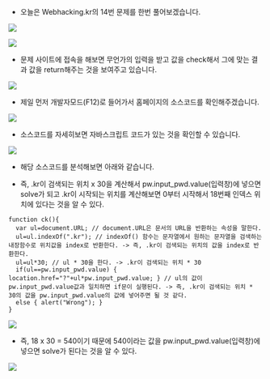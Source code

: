 - 오늘은 Webhacking.kr의 14번 문제를 한번 풀어보겠습니다.

![](https://images.velog.io/images/dsph9245/post/2ebad5e5-b2bb-4249-9635-582927a12196/%E1%84%89%E1%85%B3%E1%84%8F%E1%85%B3%E1%84%85%E1%85%B5%E1%86%AB%E1%84%89%E1%85%A3%E1%86%BA%202022-01-15%20%E1%84%8B%E1%85%A9%E1%84%92%E1%85%AE%2011.38.56.png)

![](https://images.velog.io/images/dsph9245/post/674b6a9f-8aa7-4d91-8705-b171b1382d14/%E1%84%89%E1%85%B3%E1%84%8F%E1%85%B3%E1%84%85%E1%85%B5%E1%86%AB%E1%84%89%E1%85%A3%E1%86%BA%202022-01-15%20%E1%84%8B%E1%85%A9%E1%84%92%E1%85%AE%2011.39.01.png)

- 문제 사이트에 접속을 해보면 무언가의 입력을 받고 값을 check해서 그에 맞는 결과 값을 return해주는 것을 보여주고 있습니다.

![](https://images.velog.io/images/dsph9245/post/5a94926a-700a-4487-95b5-6e77c24a0a0b/%E1%84%89%E1%85%B3%E1%84%8F%E1%85%B3%E1%84%85%E1%85%B5%E1%86%AB%E1%84%89%E1%85%A3%E1%86%BA%202022-01-15%20%E1%84%8B%E1%85%A9%E1%84%92%E1%85%AE%2011.39.39.png)

- 제일 먼저 개발자모드(F12)로 들어가서 홈페이지의 소스코드를 확인해주겠습니다.

![](https://images.velog.io/images/dsph9245/post/b6d74331-fd60-4084-b1c0-a7824d27788b/%E1%84%89%E1%85%B3%E1%84%8F%E1%85%B3%E1%84%85%E1%85%B5%E1%86%AB%E1%84%89%E1%85%A3%E1%86%BA%202022-01-15%20%E1%84%8B%E1%85%A9%E1%84%92%E1%85%AE%2011.39.54.png)

- 소스코드를 자세히보면 자바스크립트 코드가 있는 것을 확인할 수 있습니다.

![](https://images.velog.io/images/dsph9245/post/056a558e-3a2b-45c3-bd59-af7dc53c7924/%E1%84%89%E1%85%B3%E1%84%8F%E1%85%B3%E1%84%85%E1%85%B5%E1%86%AB%E1%84%89%E1%85%A3%E1%86%BA%202022-01-15%20%E1%84%8B%E1%85%A9%E1%84%92%E1%85%AE%2011.40.02.png)

- 해당 소스코드를  분석해보면 아래와 같습니다. 

- 즉, .kr이 검색되는 위치 x 30을 계산해서 pw.input_pwd.value(입력창)에 넣으면 solve가 되고 .kr이 시작되는 위치를 계산해보면 0부터 시작해서 18번째 인덱스 위치에 있다는 것을 알 수 있다.

```
function ck(){
  var ul=document.URL; // document.URL은 문서의 URL을 반환하는 속성을 말한다.
  ul=ul.indexOf(".kr"); // indexOf() 함수는 문자열에서 원하는 문자열을 검색하는 내장함수로 위치값을 index로 반환한다. -> 즉, .kr이 검색되는 위치의 값을 index로 반환한다.
  ul=ul*30; // ul * 30을 한다. -> .kr이 검색되는 위치 * 30
  if(ul==pw.input_pwd.value) { location.href="?"+ul*pw.input_pwd.value; } // ul의 값이 pw.input_pwd.value값과 일치하면 if문이 실행된다. -> 즉, .kr이 검색되는 위치 * 30의 값을 pw.input_pwd.value의 값에 넣어주면 될 것 같다.
  else { alert("Wrong"); }
}
```

![](https://images.velog.io/images/dsph9245/post/324efe2c-4ee9-496a-989d-69a1ac7d89fd/%E1%84%89%E1%85%B3%E1%84%8F%E1%85%B3%E1%84%85%E1%85%B5%E1%86%AB%E1%84%89%E1%85%A3%E1%86%BA%202022-01-15%20%E1%84%8B%E1%85%A9%E1%84%92%E1%85%AE%2011.51.26.png)

- 즉, 18 x 30 = 540이기 때문에 540이라는 값을 pw.input_pwd.value(입력창)에 넣으면 solve가 된다는 것을 알 수 있다.

![](https://images.velog.io/images/dsph9245/post/c773bb2e-db53-4644-8c5d-f90119c64b2a/%E1%84%89%E1%85%B3%E1%84%8F%E1%85%B3%E1%84%85%E1%85%B5%E1%86%AB%E1%84%89%E1%85%A3%E1%86%BA%202022-01-15%20%E1%84%8B%E1%85%A9%E1%84%92%E1%85%AE%2011.51.35.png)

